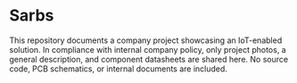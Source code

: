 # Sarbs
This repository documents a company project showcasing an IoT-enabled solution. In compliance with internal company policy, only project photos, a general description, and component datasheets are shared here. No source code, PCB schematics, or internal documents are included.
